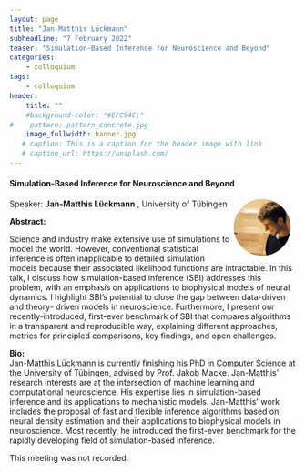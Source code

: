 ```yaml
---
layout: page
title: "Jan-Matthis Lückmann"
subheadline: "7 February 2022"
teaser: "Simulation-Based Inference for Neuroscience and Beyond"
categories:
    - colloquium
tags:
    - colloquium
header:
    title: ""
    #background-color: "#EFC94C;"
#    pattern: pattern_concrete.jpg
    image_fullwidth: banner.jpg
   # caption: This is a caption for the header image with link
   # caption_url: https://unsplash.com/
---
```



#### Simulation-Based Inference for Neuroscience and Beyond

 <img src="../../members/JanMatthisLuckmann.jpeg"
     alt="JanMatthisLuckmann"
     width="100"
     style="float: right; margin-right: 10px; border-radius:50%;" />

Speaker: **Jan-Matthis Lückmann** , University of Tübingen

**Abstract:** <br/>

Science and industry make extensive use of simulations to model the world. However,
conventional statistical inference is often inapplicable to detailed simulation models because their
associated likelihood functions are intractable. In this talk, I discuss how simulation-based
inference (SBI) addresses this problem, with an emphasis on applications to biophysical models
of neural dynamics. I highlight SBI’s potential to close the gap between data-driven and theory-
driven models in neuroscience. Furthermore, I present our recently-introduced, first-ever
benchmark of SBI that compares algorithms in a transparent and reproducible way, explaining
different approaches, metrics for principled comparisons, key findings, and open challenges.

**Bio:**  <br/>
Jan-Matthis Lückmann is currently finishing his PhD in Computer Science at the University of
Tübingen, advised by Prof. Jakob Macke. Jan-Matthis' research interests are at the intersection of
machine learning and computational neuroscience. His expertise lies in simulation-based
inference and its applications to mechanistic models. Jan-Matthis' work includes the proposal of
fast and flexible inference algorithms based on neural density estimation and their applications to
biophysical models in neuroscience. Most recently, he introduced the first-ever benchmark for the
rapidly developing field of simulation-based inference.

This meeting was not recorded.

[1]: https://bereau.group/
[2]: /blog/
[9]: /contact/
[3]:https://github.com/undark-lab/swyft
[4]:https://arxiv.org/abs/2011.13951
[5]:http://www.mathben.com/
[6]:https://pubs.acs.org/doi/10.1021/acs.jctc.0c00981
[7]:https://github.com/Ensing-Laboratory/FABULOUS
[8]:www.evozyne.com
